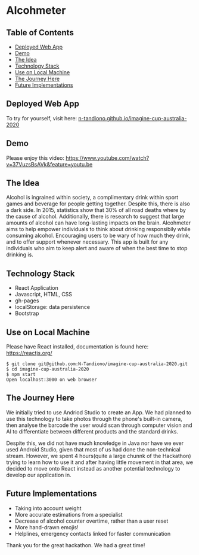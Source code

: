 # Alcohmeter

## Table of Contents

- [Deployed Web App](##Deployed-Web-App)
- [Demo](##demo)
- [The Idea](##the-idea)
- [Technology Stack](##technology-stack)
- [Use on Local Machine](##use-on-local-machine)
- [The Journey Here](##the-journey-here)
- [Future Implementations](##future-implementations)

## Deployed Web App

To try for yourself, visit here: [n-tandiono.github.io/imagine-cup-australia-2020](https://n-tandiono.github.io/imagine-cup-australia-2020/)

## Demo

Please enjoy this video:
https://www.youtube.com/watch?v=37VuzsBsAVk&feature=youtu.be

## The Idea

Alcohol is ingrained within society, a complimentary drink within sport games and beverage for people getting together. Despite this, there is also a dark side. In 2015, statistics show that 30% of all road deaths where by the cause of alcohol. Additionally, there is research to suggest that large amounts of alcohol can have long-lasting impacts on the brain. Alcohmeter aims to help empower individuals to think about drinking responsibily while consuming alcohol. Encouraging users to be wary of how much they drink, and to offer support whenever necessary. This app is built for any individuals who aim to keep alert and aware of when the best time to stop drinking is.

## Technology Stack

- React Application
- Javascript, HTML, CSS
- gh-pages
- localStorage: data persistence
- Bootstrap

## Use on Local Machine

Please have React installed, documentation is found here: https://reactjs.org/

```
$ git clone git@github.com:N-Tandiono/imagine-cup-australia-2020.git
$ cd imagine-cup-australia-2020
$ npm start
Open localhost:3000 on web browser
```

## The Journey Here

We initially tried to use Andriod Studio to create an App. We had planned to use this technology to take photos through the phone's built-in camera, then analyse the barcode the user would scan through computer vision and AI to differentiate between different products and the standard drinks.

Despite this, we did not have much knowledge in Java nor have we ever used Android Studio, given that most of us had done the non-technical stream. However, we spent 4 hours(quite a large chunnk of the Hackathon) trying to learn how to use it and after having little movement in that area, we decided to move onto React instead as another potential technology to develop our application in.

## Future Implementations

- Taking into account weight
- More accurate estimations from a specialist
- Decrease of alcohol counter overtime, rather than a user reset
- More hand-drawn emojis!
- Helplines, emergency contacts linked for faster communication

Thank you for the great hackathon. We had a great time!

